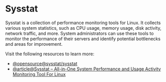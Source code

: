# Sysstat

Sysstat is a collection of performance monitoring tools for Linux. It collects various system statistics, such as CPU usage, memory usage, disk activity, network traffic, and more. System administrators can use these tools to monitor the performance of their servers and identify potential bottlenecks and areas for improvement.

Visit the following resources to learn more:

- [@opensource@sysstat/sysstat](https://github.com/sysstat/sysstat)
- [@article@Sysstat – All-in-One System Performance and Usage Activity Monitoring Tool For Linux](https://www.tecmint.com/install-sysstat-in-linux/)